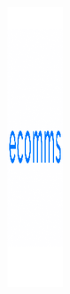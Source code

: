 <img src="https://github.com/Ecommserp/ecomms/blob/master/src/assets/cyan.png" width="100" height="500">

